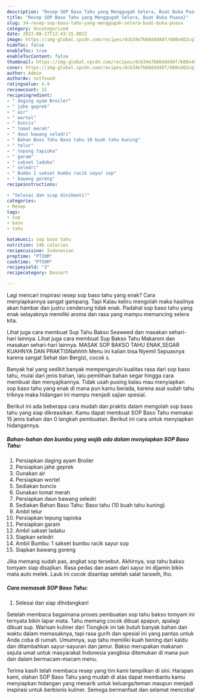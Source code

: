 ```yaml
---
description: "Resep SOP Baso Tahu yang Menggugah Selera, Buat Buka Puasa}"
title: "Resep SOP Baso Tahu yang Menggugah Selera, Buat Buka Puasa}"
slug: 34-resep-sop-baso-tahu-yang-menggugah-selera-buat-buka-puasa
category: Uncategorized
date: 2022-08-27T12:43:15.801Z
image: https://img-global.cpcdn.com/recipes/dcb34e7b60ddd48f/680x482cq70/sop-baso-tahu-foto-resep-utama.jpg
hideToc: false
enableToc: true
enableTocContent: false
thumbnail: https://img-global.cpcdn.com/recipes/dcb34e7b60ddd48f/680x482cq70/sop-baso-tahu-foto-resep-utama.jpg
cover: https://img-global.cpcdn.com/recipes/dcb34e7b60ddd48f/680x482cq70/sop-baso-tahu-foto-resep-utama.jpg
author: Admin
authorAv: notfound
ratingvalue: 4.9
reviewcount: 15
recipeingredient:
- " daging ayam Broiler"
- " jahe geprek"
- " air"
- " wortel"
- " buncis"
- " tomat merah"
- " daun bawang seledri"
- " Bahan Baso Tahu Baso tahu 10 buah tahu kuning"
- " telur"
- " tepung tapioka"
- " garam"
- " sakset ladaku"
- " seledri"
- " Bumbu 1 sakset bumbu racik sayur sop"
- " bawang goreng"
recipeinstructions:

- "Selesai dan siap dinikmati!"
categories:
- Resep
tags:
- sop
- baso
- tahu

katakunci: sop baso tahu 
nutrition: 146 calories
recipecuisine: Indonesian
preptime: "PT38M"
cooktime: "PT50M"
recipeyield: "3"
recipecategory: Dessert

---
```



Lagi mencari inspirasi resep sop baso tahu yang enak? Cara menyiapkannya sangat gampang. Tapi Kalau keliru mengolah maka hasilnya akan hambar dan justru cenderung tidak enak. Padahal sop baso tahu yang enak selayaknya memiliki aroma dan rasa yang mampu memancing selera kita.


Lihat juga cara membuat Sup Tahu Bakso Seaweed dan masakan sehari-hari lainnya. Lihat juga cara membuat Sup Bakso Tahu Makaroni dan masakan sehari-hari lainnya. MASAK SOP BAKSO TAHU ENAK,SEGAR KUAHNYA DAN PRAKTISNahhhh Menu ini kalian bisa Nyemil Sepuasnya karena sangat Sehat dan Bergizi, cocok s.

Banyak hal yang sedikit banyak mempengaruhi kualitas rasa dari sop baso tahu, mulai dari jenis bahan, lalu pemilihan bahan segar hingga cara membuat dan menyajikannya. Tidak usah pusing kalau mau menyiapkan sop baso tahu yang enak di mana pun kamu berada, karena asal sudah tahu triknya maka hidangan ini mampu menjadi sajian spesial.


Berikut ini ada beberapa cara mudah dan praktis dalam mengolah sop baso tahu yang siap dikreasikan. Kamu dapat membuat SOP Baso Tahu memakai 15 jenis bahan dan 0 langkah pembuatan. Berikut ini cara untuk menyiapkan hidangannya.

<!--inarticleads1-->

##### Bahan-bahan dan bumbu yang wajib ada dalam menyiapkan SOP Baso Tahu:

1. Persiapkan  daging ayam Broiler
1. Persiapkan  jahe geprek
1. Gunakan  air
1. Persiapkan  wortel
1. Sediakan  buncis
1. Gunakan  tomat merah
1. Persiapkan  daun bawang seledri
1. Sediakan  Bahan Baso Tahu: Baso tahu (10 buah tahu kuning)
1. Ambil  telur
1. Persiapkan  tepung tapioka
1. Persiapkan  garam
1. Ambil  sakset ladaku
1. Siapkan  seledri
1. Ambil  Bumbu: 1 sakset bumbu racik sayur sop
1. Siapkan  bawang goreng


Jika memang sudah pas, angkat sop tersebut. Akhirnya, sop tahu bakso tomyam siap disajikan. Rasa pedas dan asam dari sayur ini dijamin bikin mata auto melek. Lauk ini cocok disantap setelah salat tarawih, lho. 

<!--inarticleads2-->

##### Cara memasak SOP Baso Tahu:


1. Selesai dan siap dihidangkan!

Setelah membaca bagaimana proses pembuatan sop tahu bakso tomyam ini ternyata bikin lapar mata. Tahu memang cocok dibuat apapun, apalagi dibuat sup. Warisan kuliner dari Tiongkok ini tak butuh banyak bahan dan waktu dalam memasaknya, tapi rasa gurih dan spesial ini yang pantas untuk Anda coba di rumah. Umumnya, sup tahu memiliki kuah bening dari kaldu dan ditambahkan sayur-sayuran dan jamur. Bakso merupakan makanan sejuta umat untuk masyarakat Indonesia yangbisa ditemukan di mana pun dan dalam bermacam-macam menu. 

Terima kasih telah membaca resep yang tim kami tampilkan di sini. Harapan kami, olahan SOP Baso Tahu yang mudah di atas dapat membantu kamu menyiapkan hidangan yang menarik untuk keluarga/teman maupun menjadi inspirasi untuk berbisnis kuliner. Semoga bermanfaat dan selamat mencoba!
